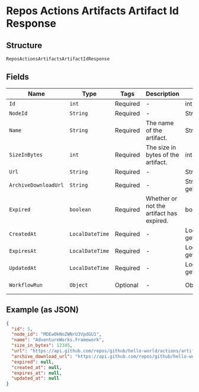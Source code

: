 
# Repos Actions Artifacts Artifact Id Response

## Structure

`ReposActionsArtifactsArtifactIdResponse`

## Fields

| Name | Type | Tags | Description | Getter | Setter |
|  --- | --- | --- | --- | --- | --- |
| `Id` | `int` | Required | - | int getId() | setId(int id) |
| `NodeId` | `String` | Required | - | String getNodeId() | setNodeId(String nodeId) |
| `Name` | `String` | Required | The name of the artifact. | String getName() | setName(String name) |
| `SizeInBytes` | `int` | Required | The size in bytes of the artifact. | int getSizeInBytes() | setSizeInBytes(int sizeInBytes) |
| `Url` | `String` | Required | - | String getUrl() | setUrl(String url) |
| `ArchiveDownloadUrl` | `String` | Required | - | String getArchiveDownloadUrl() | setArchiveDownloadUrl(String archiveDownloadUrl) |
| `Expired` | `boolean` | Required | Whether or not the artifact has expired. | boolean getExpired() | setExpired(boolean expired) |
| `CreatedAt` | `LocalDateTime` | Required | - | LocalDateTime getCreatedAt() | setCreatedAt(LocalDateTime createdAt) |
| `ExpiresAt` | `LocalDateTime` | Required | - | LocalDateTime getExpiresAt() | setExpiresAt(LocalDateTime expiresAt) |
| `UpdatedAt` | `LocalDateTime` | Required | - | LocalDateTime getUpdatedAt() | setUpdatedAt(LocalDateTime updatedAt) |
| `WorkflowRun` | `Object` | Optional | - | Object getWorkflowRun() | setWorkflowRun(Object workflowRun) |

## Example (as JSON)

```json
{
  "id": 5,
  "node_id": "MDEwOkNoZWNrU3VpdGU1",
  "name": "AdventureWorks.Framework",
  "size_in_bytes": 12345,
  "url": "https://api.github.com/repos/github/hello-world/actions/artifacts/5",
  "archive_download_url": "https://api.github.com/repos/github/hello-world/actions/artifacts/5/zip",
  "expired": null,
  "created_at": null,
  "expires_at": null,
  "updated_at": null
}
```

